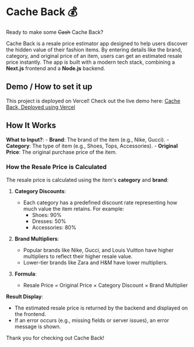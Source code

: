 # Cache Back 💰

Ready to make some ~~Cash~~ Cache Back? 

Cache Back is a resale price estimator app designed to help users discover the hidden value of their fashion items. By entering details like the brand, category, and original price of an item, users can get an estimated resale price instantly. The app is built with a modern tech stack, combining a **Next.js** frontend and a **Node.js** backend.

## Demo / How to set it up

This project is deployed on Vercel! Check out the live demo here: [Cache Back, Deployed using Vercel](https://cache-back-demo.vercel.app/)  

## How It Works

 **What to Input?**: 
     - **Brand**: The brand of the item (e.g., Nike, Gucci).
     - **Category**: The type of item (e.g., Shoes, Tops, Accessories).
     - **Original Price**: The original purchase price of the item.

### **How the Resale Price is Calculated**
The resale price is calculated using the item's **category** and **brand**:

1. **Category Discounts**:
   - Each category has a predefined discount rate representing how much value the item retains. For example:
     - Shoes: 90%
     - Dresses: 50%
     - Accessories: 80%

2. **Brand Multipliers**:
   - Popular brands like Nike, Gucci, and Louis Vuitton have higher multipliers to reflect their higher resale value.
   - Lower-tier brands like Zara and H&M have lower multipliers.

3. **Formula**:
   - Resale Price = Original Price × Category Discount × Brand Multiplier

 **Result Display**:
   - The estimated resale price is returned by the backend and displayed on the frontend.
   - If an error occurs (e.g., missing fields or server issues), an error message is shown.

Thank you for checking out Cache Back!
